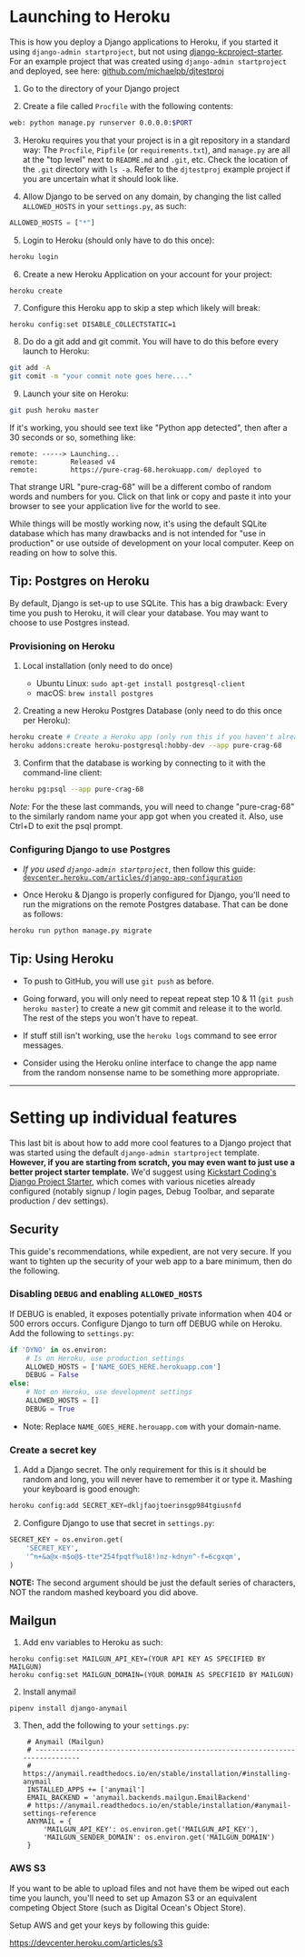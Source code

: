 # Launching to Heroku

This is how you deploy a Django applications to Heroku, if you started it using
`django-admin startproject`, but not using
[django-kcproject-starter](https://github.com/michaelpb/django-kcproject-starter/).
For an example project that was created using `django-admin startproject` and
deployed, see here:
[github.com/michaelpb/djtestproj](https://github.com/michaelpb/djtestproj)


1. Go to the directory of your Django project

2. Create a file called `Procfile` with the following contents:
```bash
web: python manage.py runserver 0.0.0.0:$PORT
```

3. Heroku requires you that your project is in a git repository in a standard
way: The `Procfile`, `Pipfile` (or `requirements.txt`), and `manage.py` are all
at the "top level" next to `README.md` and `.git`, etc.  Check the location of
the `.git` directory with `ls -a`. Refer to the `djtestproj` example project if
you are uncertain what it should look like.

4. Allow Django to be served on any domain, by changing the list called
`ALLOWED_HOSTS` in your `settings.py`, as such:

```python
ALLOWED_HOSTS = ["*"]
```

5. Login to Heroku (should only have to do this once):

```bash
heroku login
```

6. Create a new Heroku Application on your account for your project:

```
heroku create
```

7. Configure this Heroku app to skip a step which likely will break:

```bash
heroku config:set DISABLE_COLLECTSTATIC=1
```

8. Do do a git add and git commit. You will have to do this before every launch
to Heroku:

```bash
git add -A
git comit -m "your commit note goes here...."
```

9. Launch your site on Heroku:
```bash
git push heroku master
```

If it's working, you should see text like "Python app detected", then
after a 30 seconds or so, something like:

```
remote: -----> Launching...
remote:        Released v4
remote:        https://pure-crag-68.herokuapp.com/ deployed to
```

That strange URL "pure-crag-68" will be a different combo of random words and
numbers for you. Click on that link or copy and paste it into your browser to
see your application live for the world to see.

While things will be mostly working now, it's using the default SQLite database
which has many drawbacks and is not intended for "use in production" or use 
outside of development on your local computer. Keep on reading on how to solve this.


## Tip: Postgres on Heroku

By default, Django is set-up to use SQLite. This has a big drawback: Every time
you push to Heroku, it will clear your database. You may want to choose to use
Postgres instead.


### Provisioning on Heroku



1. Local installation (only need to do once)
    * Ubuntu Linux: `sudo apt-get install postgresql-client`
    * macOS: `brew install postgres`

2. Creating a new Heroku Postgres Database (only need to do this once per
Heroku):

```bash
heroku create # Create a Heroku app (only run this if you haven't already)
heroku addons:create heroku-postgresql:hobby-dev --app pure-crag-68
```

3. Confirm that the database is working by connecting to it with the
command-line client:

```bash
heroku pg:psql --app pure-crag-68
```

*Note:* For the these last commands, you will need to change "pure-crag-68" to
the similarly random name your app got when you created it. Also, use Ctrl+D to
exit the psql prompt.


### Configuring Django to use Postgres

* *If you used `django-admin startproject`*, then follow this guide:
  [`devcenter.heroku.com/articles/django-app-configuration`](https://devcenter.heroku.com/articles/django-app-configuration)

* Once Heroku & Django is properly configured for Django, you'll need to run
  the migrations on the remote Postgres database. That can be done as follows:

```bash
heroku run python manage.py migrate
```


## Tip: Using Heroku

* To push to GitHub, you will use `git push` as before.

* Going forward, you will only need to repeat repeat step 10 & 11 (`git push
  heroku master`) to create a new git commit and release it to the world. The
  rest of the steps you won't have to repeat.

* If stuff still isn't working, use the `heroku logs` command to see error
  messages.

* Consider using the Heroku online interface to change the app name from the
  random nonsense name to be something more appropriate.



----------------------

# Setting up individual features

This last bit is about how to add more cool features to a Django project that
was started using the default `django-admin startproject` template. **However,
if you are starting from scratch, you may even want to just use a better
project starter template.** We'd suggest using [Kickstart Coding's Django
Project Starter](https://github.com/kickstartcoding/django-kcproject-starter),
which comes with various niceties already configured (notably signup / login
pages, Debug Toolbar, and separate production / dev settings).

## Security

This guide's recommendations, while expedient, are not very secure.  If you
want to tighten up the security of your web app to a bare minimum, then do the
following.


### Disabling `DEBUG` and enabling `ALLOWED_HOSTS`

If DEBUG is enabled, it exposes potentially private information when 404 or 500
errors occurs.  Configure Django to turn off DEBUG while on Heroku. Add the
following to `settings.py`:

```python
if 'DYNO' in os.environ:
    # Is on Heroku, use production settings
    ALLOWED_HOSTS = ['NAME_GOES_HERE.herokuapp.com']
    DEBUG = False
else:
    # Not on Heroku, use development settings
    ALLOWED_HOSTS = []
    DEBUG = True
```

- Note: Replace `NAME_GOES_HERE.herouapp.com` with your domain-name.


### Create a secret key

1. Add a Django secret. The only requirement for this is it should be random and
long, you will never have to remember it or type it. Mashing your keyboard is
good enough:

```python
heroku config:add SECRET_KEY=dkljfaojtoerinsgp984tgiusnfd
```

2. Configure Django to use that secret in `settings.py`:

```python
SECRET_KEY = os.environ.get(
    'SECRET_KEY',
    '^n+&a@x-m$o@$-tte*254fpqtf%u18!)nz-kdnyn^-f=6cgxqm',
)
```

**NOTE:** The second argument should be just the default series of characters,
NOT the random mashed keyboard you did above.



## Mailgun

1. Add env variables to Heroku as such:

```
heroku config:set MAILGUN_API_KEY=(YOUR API KEY AS SPECIFIED BY MAILGUN)
heroku config:set MAILGUN_DOMAIN=(YOUR DOMAIN AS SPECFIEID BY MAILGUN)
```

2. Install anymail

```
pipenv install django-anymail
```

3. Then, add the following to your `settings.py`:


        # Anymail (Mailgun)
        # ------------------------------------------------------------------------------
        # https://anymail.readthedocs.io/en/stable/installation/#installing-anymail
        INSTALLED_APPS += ['anymail']
        EMAIL_BACKEND = 'anymail.backends.mailgun.EmailBackend'
        # https://anymail.readthedocs.io/en/stable/installation/#anymail-settings-reference
        ANYMAIL = {
            'MAILGUN_API_KEY': os.environ.get('MAILGUN_API_KEY'),
            'MAILGUN_SENDER_DOMAIN': os.environ.get('MAILGUN_DOMAIN')
        }



### AWS S3

If you want to be able to upload files and not have them be wiped out each time
you launch, you'll need to set up Amazon S3 or an equivalent competing Object
Store (such as Digital Ocean's Object Store).

Setup AWS and get your keys by following this guide:

<https://devcenter.heroku.com/articles/s3>


